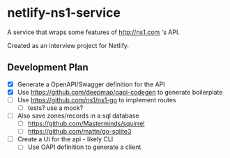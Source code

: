 # netlify-ns1-service

A service that wraps some features of <http://ns1.com> 's API.

Created as an interview project for Netlify.

## Development Plan

- [x] Generate a OpenAPI/Swagger definition for the API
- [x] Use <https://github.com/deepmap/oapi-codegen> to generate boilerplate
- [ ] Use <https://github.com/ns1/ns1-go> to implement routes
    + [ ] tests? use a mock?
- [ ] Also save zones/records in a sql database
    + [ ] https://github.com/Masterminds/squirrel
    + [ ] https://github.com/mattn/go-sqlite3
- [ ] Create a UI for the api - likely CLI
    + [ ] Use OAPI definition to generate a client
